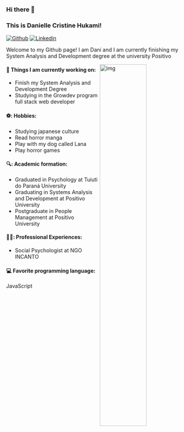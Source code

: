 ### Hi there 👋 
### This is Danielle Cristine Hukami!

[![Github](https://img.shields.io/badge/-Github-000?style=flat&logo=Github&logoColor=white)](https://github.com/DanielleHukami)
[![Linkedin](https://img.shields.io/badge/-LinkedIn-blue?style=flat&logo=Linkedin&logoColor=white)](https://www.linkedin.com/in/daniellehukami/)

Welcome to my Github page! I am Dani and I am currently finishing my System Analysis and Development degree at the university Positivo  

<img align="right" alt="img" src="https://media4.giphy.com/media/137EaR4vAOCn1S/giphy.gif?cid=ecf05e475nkraheaznaa4u47hc0i9fngapmfinytqcbjadlu&rid=giphy.gif&ct=g" width="50%" height="auto" />


#### 🌱 Things I am currently working on: 
- Finish my System Analysis and Development Degree   
- Studying in the Growdev program full stack web developer


#### ⚽: Hobbies:
- Studying japanese culture
- Read horror manga 
- Play with my dog called Lana
- Play horror games

#### 🔍: Academic formation:
- Graduated in Psychology at Tuiuti do Paraná University 
- Graduating in Systems Analysis and Development at Positivo University  
- Postgraduate in People Management at Positivo University

#### 🧑‍💼: Professional Experiences:
- Social Psychologist at NGO INCANTO

#### :computer: Favorite programming language: 
JavaScript



